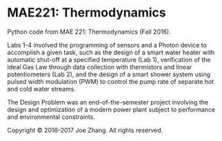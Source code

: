 # MAE221: Thermodynamics
Python code from MAE 221: Thermodynamics (Fall 2016).  

Labs 1-4 involved the programming of sensors and a Photon device to accomplish a given task, such as the design of a smart water heater with automatic shut-off at a specified temperature (Lab 1), verification of the Ideal Gas Law through data collection with thermistors and linear potentiometers (Lab 2), and the design of a smart shower system using pulsed width modulation (PWM) to control the pump rate of separate hot and cold water streams.

The Design Problem was an end-of-the-semester project involving the design and optimization of a modern power plant subject to performance and environmental constraints.

Copyright &copy; 2016-2017 Joe Zhang. All rights reserved.
